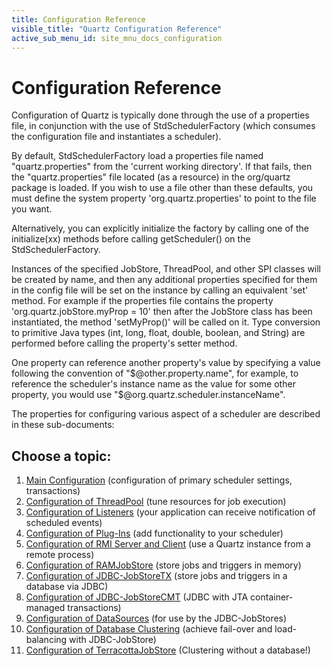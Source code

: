 ```yaml
---
title: Configuration Reference
visible_title: "Quartz Configuration Reference"
active_sub_menu_id: site_mnu_docs_configuration
---
```

# Configuration Reference

Configuration of Quartz is typically done through the use of a properties file, in conjunction with the use of
StdSchedulerFactory (which consumes the configuration file and instantiates a scheduler).


By default, StdSchedulerFactory load a properties file named "quartz.properties" from the 'current working directory'.
If that fails, then the "quartz.properties" file located (as a resource) in the org/quartz package is loaded. If you
wish to use a file other than these defaults, you must define the system property 'org.quartz.properties' to point to
the file you want.

Alternatively, you can explicitly initialize the factory by calling one of the initialize(xx) methods before
calling getScheduler() on the StdSchedulerFactory.

Instances of the specified JobStore, ThreadPool, and other SPI classes will be created by name, and then any
additional properties specified for them in the config file will be set on the instance by calling an equivalent 'set'
method. For example if the properties file contains the property 'org.quartz.jobStore.myProp = 10' then after the
JobStore class has been instantiated, the method 'setMyProp()' will be called on it. Type conversion to primitive
Java types (int, long, float, double, boolean, and String) are performed before calling the property's setter
method.

One property can reference another property's value by specifying a value following the convention of
"$@other.property.name", for example, to reference the scheduler's instance name as the value for some other property,
you would use "$@org.quartz.scheduler.instanceName".

The properties for configuring various aspect of a scheduler are described in these sub-documents:

## Choose a topic:

1. <a href="/documentation/quartz-2.2.x/configuration/ConfigMain.html">Main Configuration</a> (configuration of primary scheduler settings,
    transactions)
1. <a href="/documentation/quartz-2.2.x/configuration/ConfigThreadPool.html">Configuration of ThreadPool</a> (tune resources for job execution)
1. <a href="/documentation/quartz-2.2.x/configuration/ConfigListeners.html">Configuration of Listeners</a> (your application can receive notification of
    scheduled events)
1. <a href="/documentation/quartz-2.2.x/configuration/ConfigPlugins.html">Configuration of Plug-Ins</a> (add functionality to your scheduler)
1. <a href="/documentation/quartz-2.2.x/configuration/ConfigRMI.html">Configuration of RMI Server and Client</a> (use a Quartz instance from a remote
    process)
1. <a href="/documentation/quartz-2.2.x/configuration/ConfigRAMJobStore.html">Configuration of RAMJobStore</a> (store jobs and triggers in memory)
1. <a href="/documentation/quartz-2.2.x/configuration/ConfigJobStoreTX.html">Configuration of JDBC-JobStoreTX</a> (store jobs and triggers in a database
    via JDBC)
1. <a href="/documentation/quartz-2.2.x/configuration/ConfigJobStoreCMT.html">Configuration of JDBC-JobStoreCMT</a> (JDBC with JTA container-managed
    transactions)
1. <a href="/documentation/quartz-2.2.x/configuration/ConfigDataSources.html">Configuration of DataSources</a> (for use by the JDBC-JobStores)
1. <a href="/documentation/quartz-2.2.x/configuration/ConfigJDBCJobStoreClustering.html">Configuration of Database Clustering</a> (achieve fail-over and
    load-balancing with JDBC-JobStore)
1. <a href="/documentation/quartz-2.2.x/configuration/ConfigTerracottaJobStore.html">Configuration of TerracottaJobStore</a> (Clustering without a database!)
